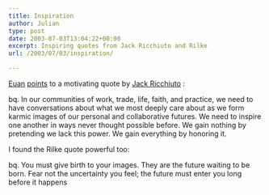 ```yaml
---
title: Inspiration
author: Julian
type: post
date: 2003-07-03T13:04:22+00:00
excerpt: Inspiring quotes from Jack Ricchiuto and Rilke
url: /2003/07/03/inspiration/

---
```

[Euan][1] [points][2] to a motivating quote by [Jack Ricchiuto][3] :

bq. In our communities of work, trade, life, faith, and practice, we need to have conversations about what we most deeply care about as we form karmic images of our personal and collaborative futures. We need to inspire one another in ways never thought possible before. We gain nothing by pretending we lack this power. We gain everything by honoring it.

I found the Rilke quote powerful too:

bq. You must give birth to your images. They are the future waiting to be born. Fear not the uncertainty you feel; the future must enter you long before it happens

 [1]: https://theobviousblog.net/blog/
 [2]: https://www.theobviousblog.net/blog/archives/000920.html#000920
 [3]: https://gassho.blogspot.com/